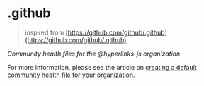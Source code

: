 # .github

> inspired from [https://github.com/github/.github](https://github.com/github/.github)

*Community health files for the @hyperlinks-js organization*

For more information, please see the article on [creating a default community health file for your organization](https://help.github.com/en/articles/creating-a-default-community-health-file-for-your-organization).
  
